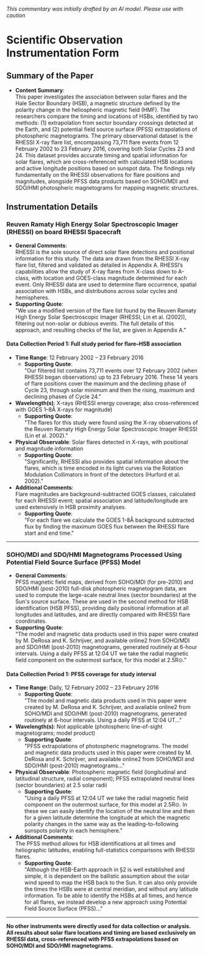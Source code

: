_This commentary was initially drafted by an AI model. Please use with caution_

# Scientific Observation Instrumentation Form

## Summary of the Paper
- **Content Summary**:  
  This paper investigates the association between solar flares and the Hale Sector Boundary (HSB), a magnetic structure defined by the polarity change in the heliospheric magnetic field (HMF). The researchers compare the timing and locations of HSBs, identified by two methods: (1) extrapolation from sector boundary crossings detected at the Earth, and (2) potential field source surface (PFSS) extrapolations of photospheric magnetograms. The primary observational dataset is the RHESSI X-ray flare list, encompassing 73,711 flare events from 12 February 2002 to 23 February 2016, covering both Solar Cycles 23 and 24. This dataset provides accurate timing and spatial information for solar flares, which are cross-referenced with calculated HSB locations and active longitude positions based on sunspot data. The findings rely fundamentally on the RHESSI observations for flare positions and magnitudes, alongside PFSS data products based on SOHO/MDI and SDO/HMI photospheric magnetograms for mapping magnetic structures.

## Instrumentation Details

### Reuven Ramaty High Energy Solar Spectroscopic Imager (RHESSI) on board RHESSI Spacecraft
- **General Comments**:  
  RHESSI is the sole source of direct solar flare detections and positional information for this study. The data are drawn from the RHESSI X-ray flare list, filtered and validated as detailed in Appendix A. RHESSI’s capabilities allow the study of X-ray flares from X-class down to A-class, with location and GOES-class magnitude determined for each event. Only RHESSI data are used to determine flare occurrence, spatial association with HSBs, and distributions across solar cycles and hemispheres.
- **Supporting Quote**:  
  "We use a modified version of the flare list found by the Reuven Ramaty High Energy Solar Spectroscopic Imager (RHESSI; Lin et al. (2002)), filtering out non-solar or dubious events. The full details of this approach, and resulting checks of the list, are given in Appendix A."

#### Data Collection Period 1: Full study period for flare–HSB association
- **Time Range**: 12 February 2002 – 23 February 2016  
  - **Supporting Quote**:  
    "Our filtered list contains 73,711 events over 12 February 2002 (when RHESSI began observations) up to 23 February 2016. These 14 years of flare positions cover the maximum and the declining phase of Cycle 23, through solar minimum and then the rising, maximum and declining phases of Cycle 24."
- **Wavelength(s)**: X-rays (RHESSI energy coverage; also cross-referenced with GOES 1–8Å X-rays for magnitude)  
  - **Supporting Quote**:  
    "The flares for this study were found using the X-ray observations of the Reuven Ramaty High Energy Solar Spectroscopic Imager RHESSI (Lin et al. 2002)."
- **Physical Observable**: Solar flares detected in X-rays, with positional and magnitude information  
  - **Supporting Quote**:  
    "Significantly, RHESSI also provides spatial information about the flares, which is time encoded in its light curves via the Rotation Modulation Collimators in front of the detectors (Hurford et al. 2002)."
- **Additional Comments**:  
  Flare magnitudes are background-subtracted GOES classes, calculated for each RHESSI event; spatial association and latitude/longitude are used extensively in HSB proximity analyses.
  - **Supporting Quote**:  
    "For each flare we calculate the GOES 1-8Å background subtracted flux by finding the maximum GOES flux between the RHESSI flare start and end time."

---

### SOHO/MDI and SDO/HMI Magnetograms Processed Using Potential Field Source Surface (PFSS) Model
- **General Comments**:  
  PFSS magnetic field maps, derived from SOHO/MDI (for pre-2010) and SDO/HMI (post-2010) full-disk photospheric magnetogram data, are used to compute the large-scale neutral lines (sector boundaries) at the Sun's source surface. These are used in the second method for HSB identification (HSB PFSS), providing daily positional information at all longitudes and latitudes, and are directly compared with RHESSI flare coordinates.
- **Supporting Quote**:  
  "The model and magnetic data products used in this paper were created by M. DeRosa and K. Schrijver, and available online2 from SOHO/MDI and SDO/HMI (post-2010) magnetograms, generated routinely at 6-hour intervals. Using a daily PFSS at 12:04 UT we take the radial magnetic field component on the outermost surface, for this model at 2.5R⊙."

#### Data Collection Period 1: PFSS coverage for study interval
- **Time Range**: Daily, 12 February 2002 – 23 February 2016  
  - **Supporting Quote**:  
    "The model and magnetic data products used in this paper were created by M. DeRosa and K. Schrijver, and available online2 from SOHO/MDI and SDO/HMI (post-2010) magnetograms, generated routinely at 6-hour intervals. Using a daily PFSS at 12:04 UT..."
- **Wavelength(s)**: Not applicable (photospheric line-of-sight magnetograms; model product)  
  - **Supporting Quote**:  
    "PFSS extrapolations of photospheric magnetograms. The model and magnetic data products used in this paper were created by M. DeRosa and K. Schrijver, and available online2 from SOHO/MDI and SDO/HMI (post-2010) magnetograms..."
- **Physical Observable**: Photospheric magnetic field (longitudinal and latitudinal structure, radial component); PFSS extrapolated neutral lines (sector boundaries) at 2.5 solar radii  
  - **Supporting Quote**:  
    "Using a daily PFSS at 12:04 UT we take the radial magnetic field component on the outermost surface, for this model at 2.5R⊙. In these we can easily identify the location of the neutral line and then for a given latitude determine the longitude at which the magnetic polarity changes in the same way as the leading-to-following sunspots polarity in each hemisphere."
- **Additional Comments**:  
  The PFSS method allows for HSB identifications at all times and heliographic latitudes, enabling full-statistics comparisons with RHESSI flares.
  - **Supporting Quote**:  
    "Although the HSB-Earth approach in §2 is well established and simple, it is dependent on the ballistic assumption about the solar wind speed to map the HSB back to the Sun. It can also only provide the times the HSBs were at central meridian, and without any latitude information. To be able to identify the HSBs at all times, and hence for all flares, we instead develop a new approach using Potential Field Source Surface (PFSS)..."

---

**No other instruments were directly used for data collection or analysis. All results about solar flare locations and timing are based exclusively on RHESSI data, cross-referenced with PFSS extrapolations based on SOHO/MDI and SDO/HMI magnetograms.**
